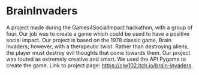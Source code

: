 # BrainInvaders
A project made during the Games4SocialImpact hackathon, with a group of four. Our job was to create a game which could be used to have a positive social impact. Our project is based on the 1978 classic game, Brain Invaders; however, with a therapeutic twist. Rather than destroying aliens, the player must destroy evil thoughts that come towards them. Our project was touted as extremely creative and smart. We used the API Pygame to create the game. Link to project page: https://cjw102.itch.io/brain-invaders. 
